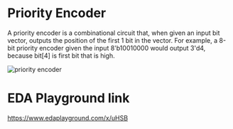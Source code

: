 # Priority Encoder

A priority encoder is a combinational circuit that, when given an input bit vector, outputs the position of the first 1 bit in the vector. For example, a 8-bit priority encoder given the input 8'b10010000 would output 3'd4, because bit[4] is first bit that is high.

![priority encoder](https://user-images.githubusercontent.com/99884583/188706736-0a5d1f20-c171-4506-9feb-a1a9d21ab70e.png)

# EDA Playground link

https://www.edaplayground.com/x/uHSB
